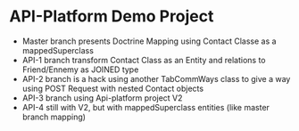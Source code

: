 API-Platform Demo Project
===

- Master branch presents Doctrine Mapping using Contact Classe as a mappedSuperclass
- API-1 branch transform Contact Class as an Entity and relations to Friend/Ennemy as JOINED type
- API-2 branch is a hack using another TabCommWays class to give a way using POST Request with nested Contact objects
- API-3 branch using Api-platform project V2
- API-4 still with V2, but with mappedSuperclass entities (like master branch mapping)
